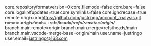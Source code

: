 core.repositoryformatversion=0
core.filemode=false
core.bare=false
core.logallrefupdates=true
core.symlinks=false
core.ignorecase=true
remote.origin.url=https://github.com/justringo/account_analysis.git
remote.origin.fetch=+refs/heads/*:refs/remotes/origin/*
branch.main.remote=origin
branch.main.merge=refs/heads/main
branch.main.vscode-merge-base=origin/main
user.name=justringo
user.email=justringo@163.com
